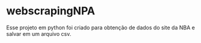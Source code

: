 # webscrapingNPA
Esse projeto em python foi criado para obtenção de dados do site da NBA e salvar em um arquivo csv.
